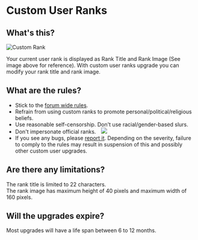 # Custom User Ranks

## What's this?

<img src="https://i.imgur.com/XJddZ84.png" alt="Custom Rank"/>

Your current user rank is displayed as Rank Title and Rank Image (See image above for reference). With custom user ranks upgrade you can modify your rank title and rank image.<br>

## What are the rules?

- Stick to the <a href="https://forum.snahp.it/viewtopic.php?f=70&t=252" target="_blank">forum wide rules</a>.
- Refrain from using custom ranks to promote personal/political/religious beliefs.
- Use reasonable self-censorship. Don't use racial/gender-based slurs.
- Don't impersonate official ranks.
  <img src="https://i.imgur.com/TSRAVzL.png" style="margin-left: 10px;"/>
- If you see any bugs, please <a href="https://forum.snahp.it/viewtopic.php?f=8&t=58772">report it</a>.
  Depending on the severity, failure to comply to the rules may result in suspension of this and possibly other custom user upgrades.

## Are there any limitations?

The rank title is limited to 22 characters.  
The rank image has maximum height of 40 pixels and maximum width of 160 pixels.

## Will the upgrades expire?

Most upgrades will have a life span between 6 to 12 months.
